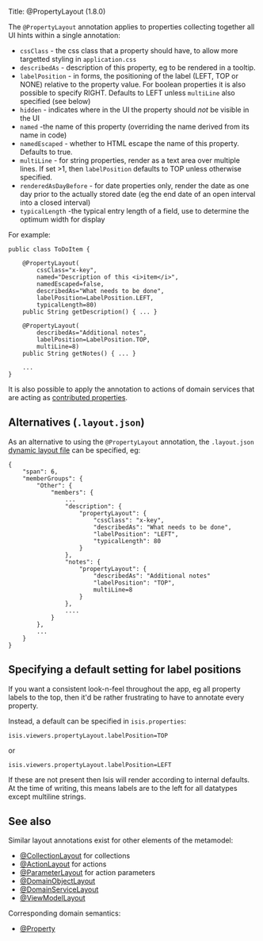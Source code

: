 Title: @PropertyLayout (1.8.0)

The `@PropertyLayout` annotation applies to properties collecting together all UI hints within a single annotation:

* `cssClass` - the css class that a property should have, to allow more targetted styling in `application.css`
* `describedAs` - description of this property, eg to be rendered in a tooltip.
* `labelPosition` - in forms, the positioning of the label (LEFT, TOP or NONE) relative to the property value.  For boolean properties it is also possible to specify RIGHT.  Defaults to LEFT unless `multiLine` also specified (see below)
* `hidden` - indicates where in the UI the property should *not* be visible in the UI
* `named` -the name of this property (overriding the name derived from its name in code)
* `namedEscaped` - whether to HTML escape the name of this property.  Defaults to true.
* `multiLine` - for string properties, render as a text area over multiple lines.  If set >1, then `labelPosition` defaults to TOP unless otherwise specified.
* `renderedAsDayBefore` - for date properties only, render the date as one day prior to the actually stored date (eg the end date of an open interval into a closed interval)
* `typicalLength` -the typical entry length of a field, use to determine the optimum width for display

For example:

    public class ToDoItem {
       
        @PropertyLayout(
            cssClass="x-key",
            named="Description of this <i>item</i>",
            namedEscaped=false,
            describedAs="What needs to be done",
            labelPosition=LabelPosition.LEFT,
            typicalLength=80)
        public String getDescription() { ... }
       
        @PropertyLayout(
            describedAs="Additional notes",
            labelPosition=LabelPosition.TOP,
            multiLine=8)
        public String getNotes() { ... }
       
        ...
    }

It is also possible to apply the annotation to actions of domain services that are acting as [contributed properties](../../more-advanced-topics/how-to-01-062-How-to-decouple-dependencies-using-contributions.html).

## Alternatives (`.layout.json`)

As an alternative to using the `@PropertyLayout` annotation, the `.layout.json`
[dynamic layout file](../../components/viewers/wicket/dynamic-layouts.html) 
can be specified, eg:

    {
        "span": 6,
        "memberGroups": {
            "Other": {
                "members": {
                    ...
                    "description": {
                        "propertyLayout": {
                            "cssClass": "x-key",
                            "describedAs": "What needs to be done",
                            "labelPosition": "LEFT",
                            "typicalLength": 80
                        }
                    },
                    "notes": {
                        "propertyLayout": {
                            "describedAs": "Additional notes"
                            "labelPosition": "TOP",
                            multiLine=8
                        }
                    },
                    ....
                }
            },
            ...
        }
    }


## Specifying a default setting for label positions

If you want a consistent look-n-feel throughout the app, eg all property labels to the top, then it'd be rather
frustrating to have to annotate every property.

Instead, a default can be specified in `isis.properties`:

    isis.viewers.propertyLayout.labelPosition=TOP
    
or

    isis.viewers.propertyLayout.labelPosition=LEFT

If these are not present then Isis will render according to internal defaults.  At the time of writing, this means labels are to the left for all datatypes except multiline strings.

## See also

Similar layout annotations exist for other elements of the metamodel:

* [@CollectionLayout](./CollectionLayout.html) for collections
* [@ActionLayout](./ActionLayout.html) for actions
* [@ParameterLayout](./ParameterLayout.html) for action parameters
* [@DomainObjectLayout](./DomainObjectLayout.html)
* [@DomainServiceLayout](./DomainServiceLayout.html)
* [@ViewModelLayout](./ViewModelLayout.html)

Corresponding domain semantics:

* [@Property](./Property.html)
